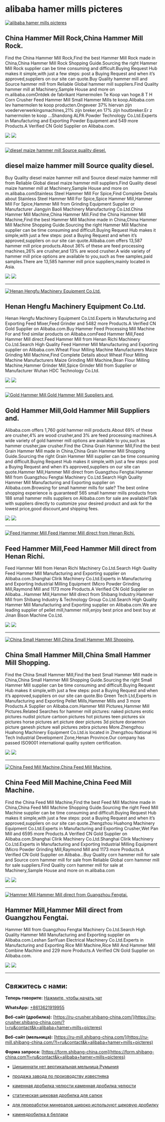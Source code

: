 # alibaba hamer mills picteres

<a href="https://swt.shibang-china.com/?l=ru&img&k=alibaba+hamer+mills+picteres" target="_blank">![alibaba hamer mills picteres](http://static.shibang-china.com/all-800x300/477.jpg)</a>

## China Hammer Mill Rock,China Hammer Mill Rock.
Find the China Hammer Mill Rock,Find the best Hammer Mill Rock made in China,China Hammer Mill Rock Shopping Guide.Sourcing the right Hammer Mill Rock supplier can be time consuming and difficult.Buying Request Hub makes it simple,with just a few steps: post a Buying Request and when it’s approved,suppliers on our site can quote.Buy Quality hammer mill and Source hammer mill from Reliable Global hammer mill suppliers.Find Quality hammer mill at Machinery,Sample House and more on m.alibaba.comOntdek de fabrikant Hamermolen Te Koop van hoge.8 T H Corn Crusher Feed Hammer Mill Small Hammer Mills te koop.Alibaba.com lev hamermolen te koop producten.Ongeveer 37% hiervan zijn voederverwerkingsmachines,21% zijn breker,en 17% zijn houtbreker.Er z hamermolen te koop …Shandong ALPA Powder Technology Co.Ltd.Experts in Manufacturing and Exporting Powder Equipment and 549 more Products.A Verified CN Gold Supplier on Alibaba.com.


<a href="https://whatsapp.shibangsoft.com/WhatsApp.php" target="_blank" title="WhatsApp">![](http://static.shibang-china.com/icon/whatsapp.png)</a> <a href="https://swt.shibang-china.com/?l=ru&icon&k=alibaba+hamer+mills+picteres" target="_blank">![](http://static.shibang-china.com/icon/chat-ru.png)</a>

---

<a href="https://swt.shibang-china.com/?l=ru&img&k=alibaba+hamer+mills+picteres" target="_blank">![diesel maize hammer mill Source quality diesel.](http://static.shibang-china.com/all-800x300/728.jpg)</a>

## diesel maize hammer mill Source quality diesel.
Buy Quality diesel maize hammer mill and Source diesel maize hammer mill from Reliable Global diesel maize hammer mill suppliers.Find Quality diesel maize hammer mill at Machinery,Sample House and more on m.alibaba.comStainless Steel Hammer Mill For Spice,Find Complete Details about Stainless Steel Hammer Mill For Spice,Spice Hammer Mill,Hammer Mill For Spice,Hammer Mill from Grinding Equipment Supplier or Manufacturer Jiangyin Baoli Machinery Manufacturing Co.Ltd.China Hammer Mill Machine,China Hammer Mill.Find the China Hammer Mill Machine,Find the best Hammer Mill Machine made in China,China Hammer Mill Machine Shopping Guide.Sourcing the right Hammer Mill Machine supplier can be time consuming and difficult.Buying Request Hub makes it simple,with just a few steps: post a Buying Request and when it’s approved,suppliers on our site can quote.Alibaba.com offers 13,587 hammer mill price products.About 36% of these are feed processing machines,26% are crusher,and 13% are wood crusher.A wide variety of hammer mill price options are available to you,such as free samples,paid samples.There are 13,585 hammer mill price suppliers,mainly located in Asia.


<a href="https://whatsapp.shibangsoft.com/WhatsApp.php" target="_blank" title="WhatsApp">![](http://static.shibang-china.com/icon/whatsapp.png)</a> <a href="https://swt.shibang-china.com/?l=ru&icon&k=alibaba+hamer+mills+picteres" target="_blank">![](http://static.shibang-china.com/icon/chat-ru.png)</a>

---

<a href="https://swt.shibang-china.com/?l=ru&img&k=alibaba+hamer+mills+picteres" target="_blank">![Henan Hengfu Machinery Equipment Co.Ltd.](http://static.shibang-china.com/all-800x300/503.jpg)</a>

## Henan Hengfu Machinery Equipment Co.Ltd.
Henan Hengfu Machinery Equipment Co.Ltd.Experts in Manufacturing and Exporting Feed Mixer,Feed Grinder and 5482 more Products.A Verified CN Gold Supplier on Alibaba.com.Buy Hammer Feed Processing Mill Machine For and find similar products on Alibaba.comFeed Hammer Mill,Feed Hammer Mill direct.Feed Hammer Mill from Henan Richi Machinery Co.Ltd.Search High Quality Feed Hammer Mill Manufacturing and Exporting supplier on Alibaba.com.Wheat Flour Milling Machine Manufacturers Maize Grinding Mill Machine,Find Complete Details about Wheat Flour Milling Machine Manufacturers Maize Grinding Mill Machine,Bean Flour Milling Machine,Hammer Grinder Mill,Spice Grinder Mill from Supplier or Manufacturer Wuhan HDC Technology Co.Ltd.


<a href="https://whatsapp.shibangsoft.com/WhatsApp.php" target="_blank" title="WhatsApp">![](http://static.shibang-china.com/icon/whatsapp.png)</a> <a href="https://swt.shibang-china.com/?l=ru&icon&k=alibaba+hamer+mills+picteres" target="_blank">![](http://static.shibang-china.com/icon/chat-ru.png)</a>

---

<a href="https://swt.shibang-china.com/?l=ru&img&k=alibaba+hamer+mills+picteres" target="_blank">![Gold Hammer Mill,Gold Hammer Mill Suppliers and.](http://static.shibang-china.com/all-800x300/169.jpg)</a>

## Gold Hammer Mill,Gold Hammer Mill Suppliers and.
Alibaba.com offers 1,760 gold hammer mill products.About 69% of these are crusher,4% are wood crusher,and 3% are feed processing machines.A wide variety of gold hammer mill options are available to you,such as hammer crusher,jaw crusher.Find the China Grain Hammer Mill,Find the best Grain Hammer Mill made in China,China Grain Hammer Mill Shopping Guide.Sourcing the right Grain Hammer Mill supplier can be time consuming and difficult.Buying Request Hub makes it simple,with just a few steps: post a Buying Request and when it’s approved,suppliers on our site can quote.Hammer Mill,Hammer Mill direct from Guangzhou Fengtai.Hammer Mill from Guangzhou Fengtai Machinery Co.Ltd.Search High Quality Hammer Mill Manufacturing and Exporting supplier on Alibaba.com.Browsing for small hammer mills for sale? The best online shopping experience is guaranteed! 565 small hammer mills products from 188 small hammer mills suppliers on Alibaba.com for sale are available!Talk with suppliers directly to customize your desired product and ask for the lowest price,good discount,and shipping fees.


<a href="https://whatsapp.shibangsoft.com/WhatsApp.php" target="_blank" title="WhatsApp">![](http://static.shibang-china.com/icon/whatsapp.png)</a> <a href="https://swt.shibang-china.com/?l=ru&icon&k=alibaba+hamer+mills+picteres" target="_blank">![](http://static.shibang-china.com/icon/chat-ru.png)</a>

---

<a href="https://swt.shibang-china.com/?l=ru&img&k=alibaba+hamer+mills+picteres" target="_blank">![Feed Hammer Mill,Feed Hammer Mill direct from Henan Richi.](http://static.shibang-china.com/all-800x300/1136.jpg)</a>

## Feed Hammer Mill,Feed Hammer Mill direct from Henan Richi.
Feed Hammer Mill from Henan Richi Machinery Co.Ltd.Search High Quality Feed Hammer Mill Manufacturing and Exporting supplier on Alibaba.com.Shanghai Clirik Machinery Co.Ltd.Experts in Manufacturing and Exporting Industrial Milling Equipment (Micro Powder Grinding Mill,Raymond Mill and 1173 more Products.A Verified CN Gold Supplier on Alibaba…Hammer Mill,Hammer Mill direct from Shibang Industry.Hammer Mill from Shibang Industry &amp; Technology Group Co.Ltd.Search High Quality Hammer Mill Manufacturing and Exporting supplier on Alibaba.com.We are leading supplier of pellet mill,hammer mill,enjoy best price and best buy at Jinan Bison Machine Co.Ltd.


<a href="https://whatsapp.shibangsoft.com/WhatsApp.php" target="_blank" title="WhatsApp">![](http://static.shibang-china.com/icon/whatsapp.png)</a> <a href="https://swt.shibang-china.com/?l=ru&icon&k=alibaba+hamer+mills+picteres" target="_blank">![](http://static.shibang-china.com/icon/chat-ru.png)</a>

---

<a href="https://swt.shibang-china.com/?l=ru&img&k=alibaba+hamer+mills+picteres" target="_blank">![China Small Hammer Mill,China Small Hammer Mill Shopping.](http://static.shibang-china.com/all-800x300/344.jpg)</a>

## China Small Hammer Mill,China Small Hammer Mill Shopping.
Find the China Small Hammer Mill,Find the best Small Hammer Mill made in China,China Small Hammer Mill Shopping Guide.Sourcing the right Small Hammer Mill supplier can be time consuming and difficult.Buying Request Hub makes it simple,with just a few steps: post a Buying Request and when it’s approved,suppliers on our site can quote.Bio Green Tech Ltd,Experts in Manufacturing and Exporting Pellet Mills,Hammer Mills and 3 more Products.A Supplier on Alibaba.com.Hammer Mill Pictures,Hammer Mill Pictures.Related Searches for hammer mill pictures: naked pictures erotic pictures nudist picture cartoon pictures hot pictures teen pictures six pictures horse pictures art picture deer pictures 3d picture doraemon picture ganesh picture wall pictures zebra pictures More.Zhengzhou Huahong Machinery Equipment Co.Ltd.is located in Zhengzhou National Hi Tech Industrial Development Zone,Henan Province.Our company has passed ISO9001 international quality system certification.


<a href="https://whatsapp.shibangsoft.com/WhatsApp.php" target="_blank" title="WhatsApp">![](http://static.shibang-china.com/icon/whatsapp.png)</a> <a href="https://swt.shibang-china.com/?l=ru&icon&k=alibaba+hamer+mills+picteres" target="_blank">![](http://static.shibang-china.com/icon/chat-ru.png)</a>

---

<a href="https://swt.shibang-china.com/?l=ru&img&k=alibaba+hamer+mills+picteres" target="_blank">![China Feed Mill Machine,China Feed Mill Machine.](http://static.shibang-china.com/all-800x300/823.jpg)</a>

## China Feed Mill Machine,China Feed Mill Machine.
Find the China Feed Mill Machine,Find the best Feed Mill Machine made in China,China Feed Mill Machine Shopping Guide.Sourcing the right Feed Mill Machine supplier can be time consuming and difficult.Buying Request Hub makes it simple,with just a few steps: post a Buying Request and when it’s approved,suppliers on our site can quote.Zhengzhou Huahong Machinery Equipment Co.Ltd.Experts in Manufacturing and Exporting Crusher,Wet Pan Mill and 6595 more Products.A Verified CN Gold Supplier on Alibaba.com.Shanghai Clirik Machinery Co.Ltd.Shanghai Clirik Machinery Co.Ltd.Experts in Manufacturing and Exporting Industrial Milling Equipment (Micro Powder Grinding Mill,Raymond Mill and 1173 more Products.A Verified CN Gold Supplier on Alibaba…Buy Quality corn hammer mill for sale and Source corn hammer mill for sale from Reliable Global corn hammer mill for sale suppliers.Find Quality corn hammer mill for sale at Machinery,Sample House and more on m.alibaba.com


<a href="https://whatsapp.shibangsoft.com/WhatsApp.php" target="_blank" title="WhatsApp">![](http://static.shibang-china.com/icon/whatsapp.png)</a> <a href="https://swt.shibang-china.com/?l=ru&icon&k=alibaba+hamer+mills+picteres" target="_blank">![](http://static.shibang-china.com/icon/chat-ru.png)</a>

---

<a href="https://swt.shibang-china.com/?l=ru&img&k=alibaba+hamer+mills+picteres" target="_blank">![Hammer Mill,Hammer Mill direct from Guangzhou Fengtai.](http://static.shibang-china.com/all-800x300/1201.jpg)</a>

## Hammer Mill,Hammer Mill direct from Guangzhou Fengtai.
Hammer Mill from Guangzhou Fengtai Machinery Co.Ltd.Search High Quality Hammer Mill Manufacturing and Exporting supplier on Alibaba.com.Leshan SanYuan Electrical Machinery Co.Ltd.Experts in Manufacturing and Exporting Rice Mill Machine,Rice Mill And Hammer Mill Combine Machine and 229 more Products.A Verified CN Gold Supplier on Alibaba.com.

<a href="https://whatsapp.shibangsoft.com/WhatsApp.php" target="_blank" title="WhatsApp">![](http://static.shibang-china.com/icon/whatsapp.png)</a> <a href="https://swt.shibang-china.com/?l=ru&icon&k=alibaba+hamer+mills+picteres" target="_blank">![](http://static.shibang-china.com/icon/chat-ru.png)</a>

---
## Свяжитесь с нами:

**Теперь говорите:** [Нажмите, чтобы начать чат](https://swt.shibang-china.com?l=ru&contact&k=alibaba+hamer+mills+picteres)

**WhatsApp:**  [+8613621919955](https://whatsapp.shibangsoft.com/WhatsApp.php)

**Веб-сайт (дробилка):** [https://ru-crusher.shibang-china.com/](https://ru-crusher.shibang-china.com/?l=ru&contact&k=alibaba+hamer+mills+picteres)

**Веб-сайт (мельница):** [https://ru-mill.shibang-china.com/](https://ru-mill.shibang-china.com/?l=ru&contact&k=alibaba+hamer+mills+picteres)

**Форма запроса:** [https://form.shibang-china.com](https://form.shibang-china.com?l=ru&contact&k=alibaba+hamer+mills+picteres)

* [Цинциннати нет вертикальная мельница Румыния](../121/%D0%A6%D0%B8%D0%BD%D1%86%D0%B8%D0%BD%D0%BD%D0%B0%D1%82%D0%B8%20%D0%BD%D0%B5%D1%82%20%D0%B2%D0%B5%D1%80%D1%82%D0%B8%D0%BA%D0%B0%D0%BB%D1%8C%D0%BD%D0%B0%D1%8F%20%D0%BC%D0%B5%D0%BB%D1%8C%D0%BD%D0%B8%D1%86%D0%B0%20%D0%A0%D1%83%D0%BC%D1%8B%D0%BD%D0%B8%D1%8F.md)

* [продажа завода по производству известняка](../123/%D0%BF%D1%80%D0%BE%D0%B4%D0%B0%D0%B6%D0%B0%20%D0%B7%D0%B0%D0%B2%D0%BE%D0%B4%D0%B0%20%D0%BF%D0%BE%20%D0%BF%D1%80%D0%BE%D0%B8%D0%B7%D0%B2%D0%BE%D0%B4%D1%81%D1%82%D0%B2%D1%83%20%D0%B8%D0%B7%D0%B2%D0%B5%D1%81%D1%82%D0%BD%D1%8F%D0%BA%D0%B0.md)

* [каменная дробилка челюсти каменная дробилка челюсти](../122/%D0%BA%D0%B0%D0%BC%D0%B5%D0%BD%D0%BD%D0%B0%D1%8F%20%D0%B4%D1%80%D0%BE%D0%B1%D0%B8%D0%BB%D0%BA%D0%B0%20%D1%87%D0%B5%D0%BB%D1%8E%D1%81%D1%82%D0%B8%20%D0%BA%D0%B0%D0%BC%D0%B5%D0%BD%D0%BD%D0%B0%D1%8F%20%D0%B4%D1%80%D0%BE%D0%B1%D0%B8%D0%BB%D0%BA%D0%B0%20%D1%87%D0%B5%D0%BB%D1%8E%D1%81%D1%82%D0%B8.md)

* [статическая щековая дробилка для салюк](../122/%D1%81%D1%82%D0%B0%D1%82%D0%B8%D1%87%D0%B5%D1%81%D0%BA%D0%B0%D1%8F%20%D1%89%D0%B5%D0%BA%D0%BE%D0%B2%D0%B0%D1%8F%20%D0%B4%D1%80%D0%BE%D0%B1%D0%B8%D0%BB%D0%BA%D0%B0%20%D0%B4%D0%BB%D1%8F%20%D1%81%D0%B0%D0%BB%D1%8E%D0%BA.md)

* [для переработки минералов широко используют щековую дробилку](../122/%D0%B4%D0%BB%D1%8F%20%D0%BF%D0%B5%D1%80%D0%B5%D1%80%D0%B0%D0%B1%D0%BE%D1%82%D0%BA%D0%B8%20%D0%BC%D0%B8%D0%BD%D0%B5%D1%80%D0%B0%D0%BB%D0%BE%D0%B2%20%D1%88%D0%B8%D1%80%D0%BE%D0%BA%D0%BE%20%D0%B8%D1%81%D0%BF%D0%BE%D0%BB%D1%8C%D0%B7%D1%83%D1%8E%D1%82%20%D1%89%D0%B5%D0%BA%D0%BE%D0%B2%D1%83%D1%8E%20%D0%B4%D1%80%D0%BE%D0%B1%D0%B8%D0%BB%D0%BA%D1%83.md)

* [камнедробилка в беллари](../122/%D0%BA%D0%B0%D0%BC%D0%BD%D0%B5%D0%B4%D1%80%D0%BE%D0%B1%D0%B8%D0%BB%D0%BA%D0%B0%20%D0%B2%20%D0%B1%D0%B5%D0%BB%D0%BB%D0%B0%D1%80%D0%B8.md)